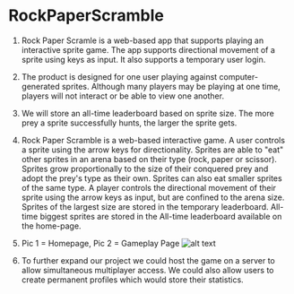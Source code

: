 # RockPaperScramble


1)	Rock Paper Scramle is a web-based app that supports playing an interactive sprite game. The app supports directional movement of a sprite using keys as input. It also supports a temporary user login.
2)	The product is designed for one user playing against computer-generated sprites. Although many players may be playing at one time, players will not interact or be able to view one another. 
3)	We will store an all-time leaderboard based on sprite size.  The more prey a sprite successfully hunts, the larger the sprite gets.
4)	Rock Paper Scramble is a web-based interactive game.  A user controls a sprite using the arrow keys for directionality.  Sprites are able to "eat" other sprites in an arena based on their type (rock, paper or scissor). Sprites grow proportionally to the size of their conquered prey and adopt the prey's type as their own. Sprites can also eat smaller sprites of the same type. A player controls the directional movement of their sprite using the arrow keys as input, but are confined to the arena size. Sprites of the largest size are stored in the temporary leaderboard. All-time biggest sprites are stored in the All-time leaderboard available on the home-page.
5)	 Pic 1 = Homepage, Pic 2 = Gameplay Page
![alt text](https://github.com/ldobrien/RockPaperScamble/blob/master/ScreenPics.jpg)


6)	To further expand our project we could host the game on a server to allow simultaneous multiplayer access.  We could also allow users to create permanent profiles which would store their statistics.
